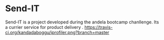 # Send-IT 
Send-IT is a project developed during the andela bootcamp chanllenge. Its a currier service for product delivery .
https://travis-ci.org/kandadaboggu/iprofiler.png?branch=master
